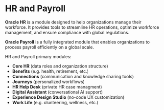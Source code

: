 # HR and Payroll

**Oracle HR** is a module designed to help organizations manage their workforce. It provides tools to streamline HR operations, optimize workforce management, and ensure compliance with global regulations. 

**Oracle Payroll** is a fully integrated module that enables organizations to process payroll efficiently on a global scale.

HR and Payroll primary modules:
- **Core HR** (data roles and organization structure)
- **Benefits** (e.g. health, retirement, etc.)
- **Connections** (communication and knowledge sharing tools)
- **Journeys** (personalized workflows)
- **HR Help Desk** (private HR case managment)
- **Digital Assistant** (conversational AI support)
- **Experience Design Studio** (no-code UX customization)
- **Work Life** (e.g. olunteering, wellness, etc.)
